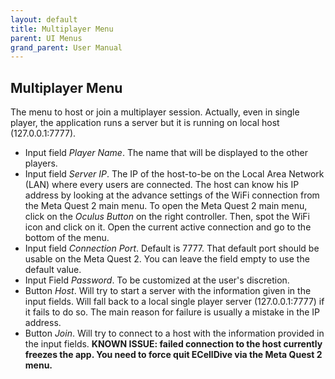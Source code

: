 ```yaml
---
layout: default
title: Multiplayer Menu
parent: UI Menus
grand_parent: User Manual
---
```


## Multiplayer Menu
The menu to host or join a multiplayer session. Actually, even in single player, the application runs a server but it is running on local host (127.0.0.1:7777).
- Input field *Player Name*. The name that will be displayed to the other players.
- Input field *Server IP*. The IP of the host-to-be on the Local Area Network (LAN) where every users are connected. The host can know his IP address by looking at the advance settings of the WiFi connection from the Meta Quest 2 main menu. To open the Meta Quest 2 main menu, click on the *Oculus Button* on the right controller. Then, spot the WiFi icon and click on it. Open the current active connection and go to the bottom of the menu.
- Input field *Connection Port*. Default is 7777. That default port should be usable on the Meta Quest 2. You can leave the field empty to use the default value.
- Input Field *Password*. To be customized at the user's discretion.
- Button *Host*. Will try to start a server with the information given in the input fields. Will fall back to a local single player server (127.0.0.1:7777) if it fails to do so. The main reason for failure is usually a mistake in the IP address.
- Button *Join*. Will try to connect to a host with the information provided in the input fields. **KNOWN ISSUE: failed connection to the host currently freezes the app. You need to force quit ECellDive via the Meta Quest 2 menu.**